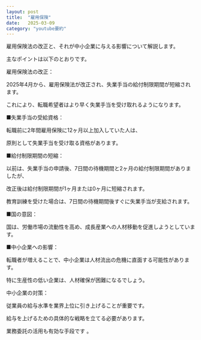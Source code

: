 ```yaml
---
layout: post
title:  "雇用保険"
date:   2025-03-09
category: "youtube要約"
---
```


雇用保険法の改正と、それが中小企業に与える影響について解説します。

主なポイントは以下のとおりです。

雇用保険法の改正： 

2025年4月から、雇用保険法が改正され、失業手当の給付制限期間が短縮されます。

これにより、転職希望者はより早く失業手当を受け取れるようになります。 

■失業手当の受給資格： 

転職前に2年間雇用保険に12ヶ月以上加入していた人は、

原則として失業手当を受け取る資格があります。

■給付制限期間の短縮： 

以前は、失業手当の申請後、7日間の待機期間と2ヶ月の給付制限期間がありましたが、

改正後は給付制限期間が1ヶ月または0ヶ月に短縮されます。

教育訓練を受けた場合は、7日間の待機期間後すぐに失業手当が支給されます。

■国の意図： 

国は、労働市場の流動性を高め、成長産業への人材移動を促進しようとしています。

■中小企業への影響： 

転職者が増えることで、中小企業は人材流出の危機に直面する可能性があります。

特に生産性の低い企業は、人材確保が困難になるでしょう。

中小企業の対策：

従業員の給与水準を業界上位に引き上げることが重要です。

給与を上げるための具体的な戦略を立てる必要があります。

業務委託の活用も有効な手段です 。